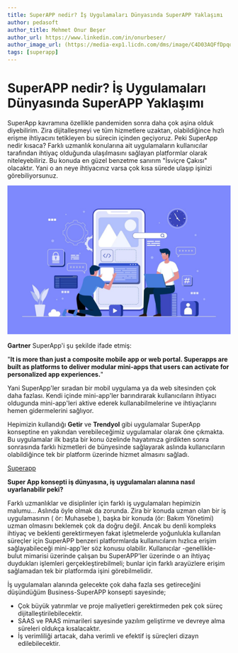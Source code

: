 ```yaml
---
title: SuperAPP nedir? İş Uygulamaları Dünyasında SuperAPP Yaklaşımı
author: pedasoft
author_title: Mehmet Onur Beşer
author_url: https://www.linkedin.com/in/onurbeser/
author_image_url: (https://media-exp1.licdn.com/dms/image/C4D03AQFfDpqqLL8yrA/profile-displayphoto-shrink_800_800/0/1663150925435?e=1672876800&v=beta&t=RCyKoAsnWWHeixLVszqqCTqRl6WBwXpEy__oUr_VxEU)
tags: [superapp]
---
```


# SuperAPP nedir? İş Uygulamaları Dünyasında SuperAPP Yaklaşımı

SuperApp kavramına özellikle pandemiden sonra daha çok aşina olduk diyebilirim. Zira dijitalleşmeyi ve tüm hizmetlere uzaktan, olabildiğince hızlı erişme ihtiyacını tetikleyen bu sürecin içinden geçiyoruz.
Peki SuperApp nedir kısaca? Farklı uzmanlık konularına ait uygulamaların kullanıcılar tarafından ihtiyaç olduğunda ulaşılmasını sağlayan platformlar olarak niteleyebiliriz. Bu konuda en güzel benzetme sanırım "İsviçre Çakısı" olacaktır. Yani o an neye ihtiyacınız varsa çok kısa sürede ulaşıp işinizi görebiliyorsunuz.

![Superapp](../blogimages/app01.jpeg)

**Gartner** SuperApp'i şu şekilde ifade etmiş:

 "**It is more than just a composite mobile app or web portal. Superapps are built as platforms to deliver modular mini-apps that users can activate for personalized app experiences.**"
 
Yani SuperApp'ler sıradan bir mobil uygulama ya da web sitesinden çok daha fazlası. Kendi içinde mini-app'ler barındırarak kullanıcıların ihtiyacı oldugunda mini-app'leri aktive ederek kullanabilmelerine ve ihtiyaçlarını hemen gidermelerini sağlıyor.

Hepimizin kullandığı **Getir** ve **Trendyol** gibi uygulamalar SuperApp konseptine en yakından verebileceğimiz uygulamalar olarak öne çıkmakta. Bu uygulamalar ilk başta bir konu özelinde hayatımıza girdikten sonra sonrasında farklı hizmetleri de bünyesinde sağlayarak aslında kullanıcıların olabildiğince tek bir platform üzerinde hizmet almasını sağladı.

[Superapp](../blogimages/app02.jpeg)

**Super App konsepti iş dünyasına, iş uygulamaları alanına nasıl uyarlanabilir peki?**

Farklı uzmanlıklar ve disiplinler için farklı iş uygulamaları hepimizin malumu... Aslında öyle olmak da zorunda. Zira bir konuda uzman olan bir iş uygulamasının ( ör: Muhasebe ), başka bir konuda (ör: Bakım Yönetimi) uzman olmasını beklemek çok da doğru değil. Ancak bu denli kompleks ihtiyaç ve beklenti gerektirmeyen fakat işletmelerde yoğunlukla kullanılan süreçler için SuperAPP benzeri platformlarda kullanıcıların hızlıca erişim sağlayabileceği mini-app'ler söz konusu olabilir. Kullanıcılar -genellikle- bulut mimarisi üzerinde çalışan bu SuperAPP'ler üzerinde o an ihtiyaç duydukları işlemleri gerçekleştirebilmeli; bunlar için farklı arayüzlere erişim sağlamadan tek bir platformda işini görebilmelidir.

İş uygulamaları alanında gelecekte çok daha fazla ses getireceğini düşündüğüm Business-SuperAPP konsepti sayesinde;

- Çok büyük yatırımlar ve proje maliyetleri gerektirmeden pek çok süreç dijitalleştirilebilecektir.
- SAAS ve PAAS mimarileri sayesinde yazılım geliştirme ve devreye alma süreleri oldukça kısalacaktır.
- İş verimliliği artacak, daha verimli ve efektif iş süreçleri dizayn edilebilecektir.

